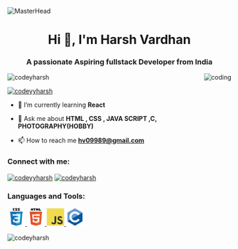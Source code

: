![MasterHead](https://www.digitalsolutionservices.com/img/services/web%20development.gif)
<h1 align="center">Hi 👋, I'm Harsh Vardhan</h1>
<h3 align="center">A passionate Aspiring fullstack Developer from India</h3>
<image align ="right" alt="coding" widht="400px" src="https://64.media.tumblr.com/c8cb84c63b6f526b96dfb1734a33131a/tumblr_ob4wyigmTV1v8xd18o1_500.gif">

<p align="left"> <img src="https://komarev.com/ghpvc/?username=codeyharsh&label=Profile%20views&color=0eb42f&style=flat" alt="codeyharsh" /> </p>

<p align="left"> <a href="https://twitter.com/codeyyharsh" target="blank"><img src="https://img.shields.io/twitter/follow/codeyyharsh?logo=twitter&style=for-the-badge" alt="codeyyharsh" /></a> </p>

- 🌱 I’m currently learning **React**

- 💬 Ask me about **HTML , CSS , JAVA SCRIPT ,C, PHOTOGRAPHY(HOBBY)**

- 📫 How to reach me **hv09989@gmail.com**

<h3 align="left">Connect with me:</h3>
<p align="left">
<a href="https://twitter.com/codeyyharsh" target="blank"><img align="center" src="https://raw.githubusercontent.com/rahuldkjain/github-profile-readme-generator/master/src/images/icons/Social/twitter.svg" alt="codeyyharsh" height="30" width="40" /></a>
<a href="https://linkedin.com/in/codeyharsh" target="blank"><img align="center" src="https://raw.githubusercontent.com/rahuldkjain/github-profile-readme-generator/master/src/images/icons/Social/linked-in-alt.svg" alt="codeyharsh" height="30" width="40" /></a>
</p>

<h3 align="left">Languages and Tools:</h3>
<p align="left"> <a href="https://www.w3schools.com/css/" target="_blank" rel="noreferrer"> <img src="https://raw.githubusercontent.com/devicons/devicon/master/icons/css3/css3-original-wordmark.svg" alt="css3" width="40" height="40"/> </a> <a href="https://www.w3.org/html/" target="_blank" rel="noreferrer"> <img src="https://raw.githubusercontent.com/devicons/devicon/master/icons/html5/html5-original-wordmark.svg" alt="html5" width="40" height="40"/> </a> <a href="https://developer.mozilla.org/en-US/docs/Web/JavaScript" target="_blank" rel="noreferrer"> <img src="https://raw.githubusercontent.com/devicons/devicon/master/icons/javascript/javascript-original.svg" alt="javascript" width="40" height="40"/> </a> <a href="https://www.cprogramming.com/" target="_blank" rel="noreferrer"> <img src="https://raw.githubusercontent.com/devicons/devicon/master/icons/c/c-original.svg" alt="c" width="40" height="40"/> </a> </p>

<p><img align="center" src="https://github-readme-stats.vercel.app/api/top-langs?username=codeyharsh&show_icons=true&locale=en&layout=compact" alt="codeyharsh" width=355.375px /></p>
